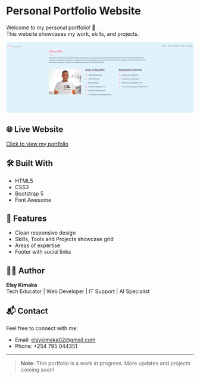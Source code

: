 # Personal Portfolio Website

Welcome to my personal portfolio! 🚀  
This website showcases my work, skills, and projects.

![Portfolio Preview](images/pweb.png)

## 🌐 Live Website
[Click to view my portfolio](https://kimaka254.github.io/portfolio-plp/)  

## 🛠️ Built With
- HTML5
- CSS3
- Bootstrap 5
- Font Awesome

## 💼 Features
- Clean responsive design
- Skills, Tools and Projects showcase grid
- Areas of expertise
- Footer with social links

## 👨‍💻 Author
**Elsy Kimaka**  
Tech Educator | Web Developer | IT Support | AI Specialist

## 📬 Contact
Feel free to connect with me:  
- Email: elsykimaka02@gmail.com
- Phone: +254 795 044351

---

> **Note:** This portfolio is a work in progress. More updates and projects coming soon!
